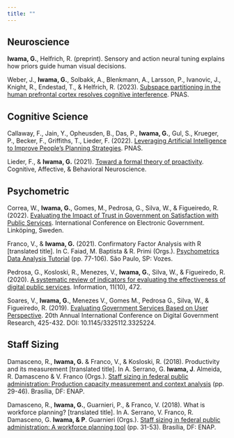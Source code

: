 ```yaml
---
title: ""
---
```



## Neuroscience

**Iwama, G.**, Helfrich, R. (preprint). Sensory and action neural tuning explains how priors guide human visual decisions. 

Weber, J., **Iwama, G.**, Solbakk, A., Blenkmann, A., Larsson, P., Ivanovic, J., Knight, R., Endestad, T., & Helfrich, R. (2023). [Subspace partitioning in the human prefrontal cortex resolves cognitive interference](https://www.pnas.org/doi/10.1073/pnas.2220523120). PNAS.

## Cognitive Science

Callaway, F., Jain, Y., Opheusden, B., Das, P., **Iwama, G.**, Gul, S., Krueger, P., Becker, F., Griffiths, T., Lieder, F. (2022). [Leveraging Artificial Intelligence to Improve People’s Planning Strategies](https://www.pnas.org/doi/10.1073/pnas.2117432119). PNAS. 

Lieder, F., & **Iwama, G.** (2021). [Toward a formal theory of proactivity](https://link.springer.com/article/10.3758/s13415-021-00884-y). Cognitive, Affective, & Behavioral Neuroscience. 

## Psychometric 

Correa, W., **Iwama, G.**, Gomes, M., Pedrosa, G., Silva, W., & Figueiredo, R. (2022). [Evaluating the Impact of Trust in Government on Satisfaction with Public Services](https://link.springer.com/chapter/10.1007/978-3-031-15086-9_1). International Conference on Electronic Government. Linköping, Sweden.

Franco, V., & **Iwama, G.** (2021). Confirmatory Factor Analysis with R [translated title]. In C. Faiad, M. Baptista & R. Primi (Orgs.). [Psychometrics Data Analysis Tutorial](https://www.livrariavozes.com.br/tutoriaisemanalisededadosaplicadosapsicometria6557132938/p) (pp. 77-106). São Paulo, SP: Vozes.

Pedrosa, G., Kosloski, R., Menezes, V., **Iwama, G.**, Silva, W., & Figueiredo, R. (2020). [A systematic review of indicators for evaluating the effectiveness of digital public services](https://www.mdpi.com/2078-2489/11/10/472). Information, 11(10), 472.

Soares, V., **Iwama, G.**, Menezes V., Gomes M., Pedrosa G., Silva, W., & Figueiredo, R. (2019). [Evaluating Government Services Based on User Perspective](https://dl.acm.org/doi/10.1145/3325112.3325224). 20th Annual International Conference on Digital Government Research, 425-432. DOI: 10.1145/3325112.3325224.

## Staff Sizing

Damasceno, R., **Iwama, G.** & Franco, V., & Kosloski, R. (2018). Productivity and its measurement [translated title]. In A. Serrano, G. **Iwama, J**. Almeida, R. Damasceno & V. Franco (Orgs.). [Staff sizing in federal public administration: Production capacity measurement and context analysis](https://repositorio.enap.gov.br/handle/1/4094) (pp. 29-46). Brasília, DF: ENAP. 

Damasceno, R., **Iwama, G.**, Guarnieri, P., & Franco, V. (2018). What is workforce planning? [translated title]. In A. Serrano, V. Franco, R. Damasceno, G. **Iwama, & P**. Guarnieri (Orgs.). [Staff sizing in federal public administration: A workforce planning tool](https://repositorio.enap.gov.br/handle/1/3246) (pp. 31-53). Brasília, DF: ENAP.